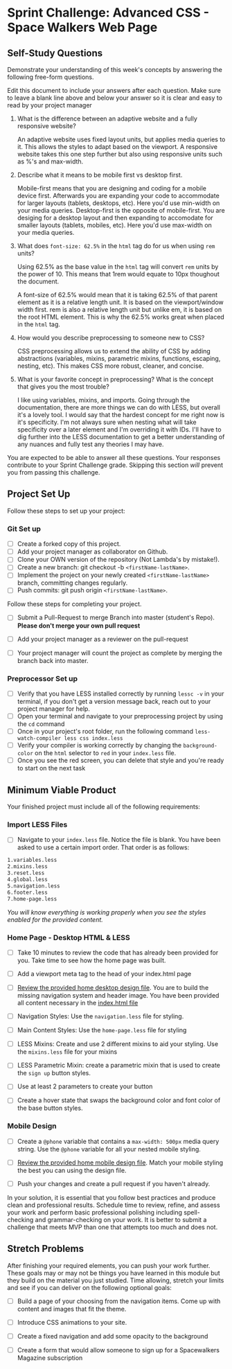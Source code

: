 # Sprint Challenge: Advanced CSS - Space Walkers Web Page

## Self-Study Questions

Demonstrate your understanding of this week's concepts by answering the following free-form questions.

Edit this document to include your answers after each question. Make sure to leave a blank line above and below your answer so it is clear and easy to read by your project manager

1. What is the difference between an adaptive website and a fully responsive website?

    An adaptive website uses fixed layout units, but applies media queries to it. This allows the styles to adapt based on the viewport.
    A responsive website takes this one step further but also using responsive units such as %'s and max-width.

2. Describe what it means to be mobile first vs desktop first.

    Mobile-first means that you are designing and coding for a mobile device first. Afterwards you are expanding your code to accommodate for larger layouts (tablets, desktops, etc). Here you'd use min-width on your media queries.
    Desktop-first is the opposite of mobile-first. You are desiging for a desktop layout and then expanding to accomodate for smaller layouts (tablets, mobiles, etc). Here you'd use max-width on your media queries.

3. What does `font-size: 62.5%` in the `html` tag do for us when using `rem` units?

    Using 62.5% as the base value in the `html` tag will convert `rem` units by the power of 10. This means that 1rem would equate to 10px thoughout the document.

    A font-size of 62.5% would mean that it is taking 62.5% of that parent element as it is a relative length unit. It is based on the viewport/window width first. 
    rem is also a relative length unit but unlike em, it is based on the root HTML element. This is why the 62.5% works great when placed in the `html` tag.

4. How would you describe preprocessing to someone new to CSS?

    CSS preprocessing allows us to extend the ability of CSS by adding abstractions (variables, mixins, parametric mixins, functions, escaping, nesting, etc). This makes CSS more robust, cleaner, and concise. 

5. What is your favorite concept in preprocessing? What is the concept that gives you the most trouble?

    I like using variables, mixins, and imports. Going through the documentation, there are more things we can do with LESS, but overall it's a lovely tool. I would say that the hardest concept for me right now is it's specificity. I'm not always sure when nesting what will take specificity over a later element and I'm overriding it with IDs. I'll have to dig further into the LESS documentation to get a better understanding of any nuances and fully test any theories I may have.

You are expected to be able to answer all these questions. Your responses contribute to your Sprint Challenge grade. Skipping this section *will* prevent you from passing this challenge.

## Project Set Up

Follow these steps to set up your project:

### Git Set up

- [ ] Create a forked copy of this project.
- [ ] Add your project manager as collaborator on Github.
- [ ] Clone your OWN version of the repository (Not Lambda's by mistake!).
- [ ] Create a new branch: git checkout -b `<firstName-lastName>`.
- [ ] Implement the project on your newly created `<firstName-lastName>` branch, committing changes regularly.
- [ ] Push commits: git push origin `<firstName-lastName>`.
 
Follow these steps for completing your project.

- [ ] Submit a Pull-Request to merge <firstName-lastName> Branch into master (student's  Repo). **Please don't merge your own pull request**
- [ ] Add your project manager as a reviewer on the pull-request
- [ ] Your project manager will count the project as complete by merging the branch back into master.
 

### Preprocessor Set up

* [ ] Verify that you have LESS installed correctly by running `lessc -v` in your terminal, if you don't get a version message back, reach out to your project manager for help.
* [ ] Open your terminal and navigate to your preprocessing project by using the `cd` command
* [ ] Once in your project's root folder, run the following command `less-watch-compiler less css index.less`
* [ ] Verify your compiler is working correctly by changing the `background-color` on the `html` selector to `red` in your `index.less` file.
* [ ] Once you see the red screen, you can delete that style and you're ready to start on the next task

## Minimum Viable Product

Your finished project must include all of the following requirements:

### Import LESS Files

* [ ] Navigate to your `index.less` file. Notice the file is blank. You have been asked to use a certain import order. That order is as follows:

```markdown
1.variables.less
2.mixins.less
3.reset.less
4.global.less
5.navigation.less
6.footer.less
7.home-page.less
```

_You will know everything is working properly when you see the styles enabled for the provided content._  

### Home Page - Desktop HTML & LESS

* [ ] Take 10 minutes to review the code that has already been provided for you. Take time to see how the home page was built.

* [ ] Add a viewport meta tag to the head of your index.html page

* [ ] [Review the provided home desktop design file](design-files/home-desktop.png). You are to build the missing navigation system and header image. You have been provided all content necessary in the [index.html file](index.html)

* [ ] Navigation Styles: Use the `navigation.less` file for styling.

* [ ] Main Content Styles: Use the `home-page.less` file for styling

* [ ] LESS Mixins: Create and use 2 different mixins to aid your styling. Use the `mixins.less` file for your mixins

* [ ] LESS Parametric Mixin: create a parametric mixin that is used to create the `sign up` button styles.

* [ ]  Use at least 2 parameters to create your button

* [ ] Create a hover state that swaps the background color and font color of the base button styles.

### Mobile Design

* [ ] Create a `@phone` variable that contains a `max-width: 500px` media query string. Use the `@phone` variable for all your nested mobile styling.

* [ ] [Review the provided home mobile design file](design-files/home-mobile.png). Match your mobile styling the best you can using the design file.

* [ ] Push your changes and create a pull request if you haven't already.

In your solution, it is essential that you follow best practices and produce clean and professional results. Schedule time to review, refine, and assess your work and perform basic professional polishing including spell-checking and grammar-checking on your work. It is better to submit a challenge that meets MVP than one that attempts too much and does not.

## Stretch Problems

After finishing your required elements, you can push your work further. These goals may or may not be things you have learned in this module but they build on the material you just studied. Time allowing, stretch your limits and see if you can deliver on the following optional goals:

* [ ] Build a page of your choosing from the navigation items. Come up with content and images that fit the theme.

* [ ] Introduce CSS animations to your site.

* [ ] Create a fixed navigation and add some opacity to the background

* [ ] Create a form that would allow someone to sign up for a Spacewalkers Magazine subscription